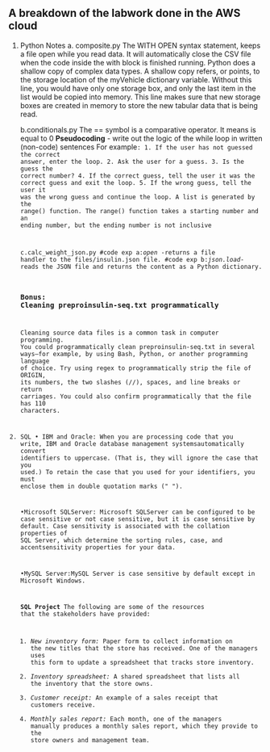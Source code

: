 ## A breakdown of the labwork done in the AWS cloud
1. Python
    Notes 
    a. composite.py
    The WITH OPEN syntax statement, keeps a file open while you read data.
    It will automatically close the CSV file when the code inside the with block is finished running. Python does a shallow copy of complex data types. A shallow copy refers, or points, to the storage location of the myVehicle dictionary variable. Without this line, you would have only one storage box, and only the last item in the list would be copied into memory. This line makes sure that new storage boxes are created in memory to store the new tabular data that is being read.

    b.conditionals.py
    The == symbol is a comparative operator. It means is equal to 0 
    **Pseudocoding** - write out the logic of the while loop in written (non-code) sentences
    For example<code explanation>:
        1. If the user has not guessed the correct answer, enter the loop.
        2. Ask the user for a guess.
        3. Is the guess the correct number?
        4. If the correct guess, tell the user it was the correct guess and exit the loop.
        5. If the wrong guess, tell the user it was the wrong guess and continue the loop.
    A list is generated by the range() function. The range() function takes a starting number and an ending number, but the ending number is not inclusive

    c.calc_weight_json.py
    #code exp a:*open* -returns a file handler to the files/insulin.json file.
    #code exp b:*json.load*- reads the JSON file and returns the content as a Python dictionary.

    ### Bonus: Cleaning preproinsulin-seq.txt programmatically
    Cleaning source data files is a common task in computer programming. You could programmatically clean preproinsulin-seq.txt in several ways—for example, by using Bash, Python, or another programming language of choice. Try using regex to programmatically strip the file of ORIGIN, its numbers, the two slashes (//), spaces, and line breaks or return carriages. You could also confirm programmatically that the file has 110 characters.

2. SQL
    • IBM and Oracle: When you are processing code that you write, IBM and Oracle database management systemsautomatically convert identifiers to uppercase. (That is, they will ignore the case that you used.) To retain the case that you used for your identifiers, you must enclose them in double quotation marks (" ").

    •Microsoft SQLServer: Microsoft SQLServer can be configured to be case sensitive or not case sensitive, but it is case sensitive by default. Case sensitivity is associated with the collation properties of SQL Server, which determine the sorting rules, case, and accentsensitivity properties for your data.
    
    •MySQL Server:MySQL Server is case sensitive by default except in Microsoft Windows.

   **SQL Project**
    The following are some of the resources that the stakeholders have provided:
    1. *New inventory form:* Paper form to collect information on the new titles that the store has received. One of the managers uses this form to update a spreadsheet that tracks store inventory.
    2. *Inventory spreadsheet:* A shared spreadsheet that lists all the inventory that the store owns.
    3. *Customer receipt:* An example of a sales receipt that customers receive.
    4. *Monthly sales report:* Each month, one of the managers manually produces a monthly sales report, which they provide to the store owners and management team.

